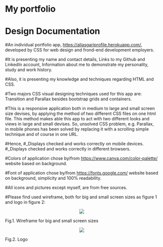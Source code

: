 # My portfolio
# Design Documentation
#An individual portfolio app, https://aliasgariprofile.herokuapp.com/, developed by CSS for web design and frond-end development employers. 

#It is presenting my name and contact details, Links to my Github and LinkedIn account, Information about me to demonstrate my personality, study and work history.

#Also, it is presenting my knowledge and techniques regarding HTML and CSS.

#Two majors CSS visual designing techniques used for this app are: Transition and Parallax besides bootstrap grids and containers.

#This is a responsive application both in medium to large and small screen size devises, by applying the method of two different CSS files on one html file.
This method makes able this app to act with two different looks and views in large and small devises. So, unsolved CSS problem, e.g. Parallax, in mobile phones has been solved by replacing it with a scrolling simple technique and of course in one URL.

#Hence, 
#_Displays checked and works correctly on mobile devices.
#_Displays checked and works correctly in different browsers.

#Colors of application chose by/from https://www.canva.com/color-palette/ website based on background.

#Font of application chose by/from https://fonts.google.com/ website based on background, simplicity and 100% readability.

#All icons and pictures except myself, are from free sources.

#Please find used wireframe, both for big and small screen sizes as figure 1 and logo in figure 2: 
<p align="center">
  <img src="https://raw.githubusercontent.com/aamining/portfolio/master/wirefram.bmp"/>  
</p>
<p>                                    Fig.1. Wireframe for big and small screen sizes  </p>

<p align="center">
  <img src="https://raw.githubusercontent.com/aamining/portfolio/master/logo.gif"/>  
</p>
<p>                                        Fig.2. Logo    </p>
